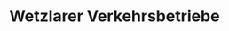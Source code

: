 ---
title: "Wetzlarer Verkehrsbetriebe"
url: /wetzlar/wetzlarer-verkehrsbetriebe/
shop: Reisebüro
---